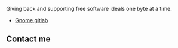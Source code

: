Giving back and supporting free software ideals one byte at a time.

- [Gnome gitlab](https://gitlab.gnome.org/StanislavGrinkov)

## Contact me
